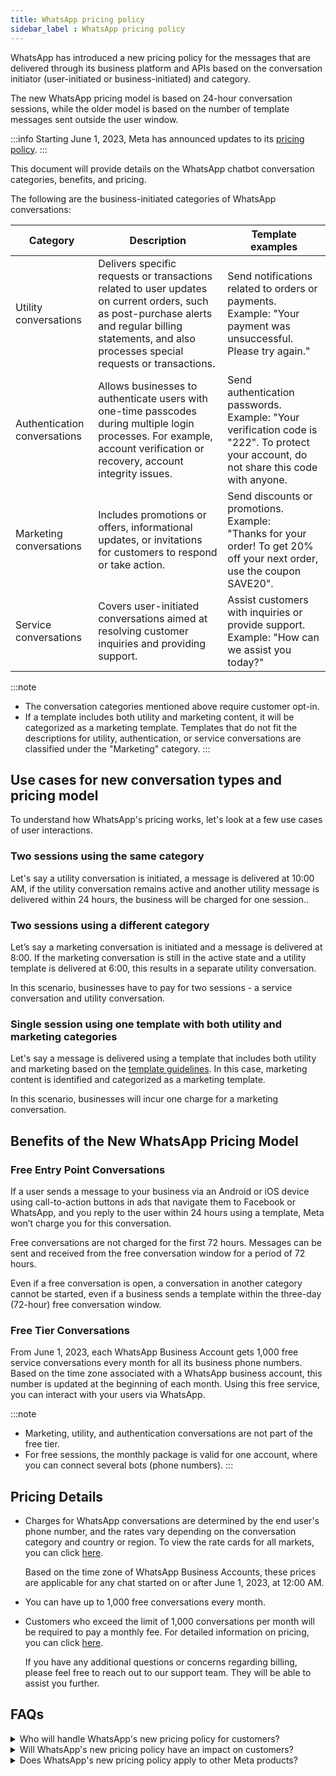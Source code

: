 ```yaml
---
title: WhatsApp pricing policy
sidebar_label : WhatsApp pricing policy
---
```


WhatsApp has introduced a new pricing policy for the messages that are delivered through its business platform and APIs based on the conversation initiator (user-initiated or business-initiated) and category.

The new WhatsApp pricing model is based on 24-hour conversation sessions, while the older model is based on the number of template messages sent outside the user window.

:::info
Starting June 1, 2023, Meta has announced updates to its [pricing policy](https://developers.facebook.com/docs/whatsapp/updates-to-pricing).
:::

This document will provide details on the  WhatsApp chatbot conversation categories, benefits, and pricing.

The following are the business-initiated categories of WhatsApp conversations:

Category | Description | Template examples |
---------|------------|-----------|
Utility conversations | Delivers specific requests or transactions related to user updates on current orders, such as post-purchase alerts and regular billing statements, and also processes special requests or transactions. | Send notifications related to orders or payments. <br/>Example: "Your payment was unsuccessful. Please try again."
Authentication conversations | Allows businesses to authenticate users with one-time passcodes during multiple login processes. For example, account verification or recovery, account integrity issues. | Send authentication passwords. <br/>Example: "Your verification code is "222". To protect your account, do not share this code with anyone.
Marketing conversations | Includes promotions or offers, informational updates, or invitations for customers to respond or take action. | Send discounts or promotions. <br/>Example: "Thanks for your order! To get 20% off your next order, use the coupon SAVE20".
Service conversations | Covers user-initiated conversations aimed at resolving customer inquiries and providing support. | Assist customers with inquiries or provide support. <br/>Example: "How can we assist you today?"


:::note
* The conversation categories mentioned above require customer opt-in. 
* If a template includes both utility and marketing content, it will be categorized as a marketing template. Templates that do not fit the descriptions for utility, authentication, or service conversations are classified under the "Marketing" category.
:::

## Use cases for new conversation types and pricing model

To understand how WhatsApp's pricing works, let's look at a few use cases of user interactions.

### Two sessions using the same category

Let's say a utility conversation is initiated, a message is delivered at 10:00 AM, if the utility conversation remains active and another utility message is delivered within 24 hours, the business will be charged for one session..

### Two sessions using a different category

Let’s say a marketing conversation is initiated and a message is delivered at 8:00. If the marketing conversation is still in the active state and a utility template is delivered at 6:00, this results in a separate utility conversation.

In this scenario, businesses have to pay for two sessions  - a service conversation and utility conversation.

### Single session using one template with both utility and marketing categories

Let's say a message is delivered using a template that includes both utility and marketing based on the [template guidelines](https://developers.facebook.com/docs/whatsapp/updates-to-pricing/new-template-guidelines). In this case, marketing content is identified and categorized as a marketing template.

In this scenario, businesses will incur one charge for a marketing conversation.

## Benefits of the New WhatsApp Pricing Model 

### Free Entry Point Conversations

If a user sends a message to your business via an Android or iOS device using call-to-action buttons in ads that navigate them to Facebook or WhatsApp, and you reply to the user within 24 hours using a template, Meta won’t charge you for this conversation. 

Free conversations are not charged for the first 72 hours. Messages can be sent and received from the free conversation window for a period of 72 hours.

Even if a free conversation is open, a conversation in another category cannot be started, even if a business sends a template within the three-day (72-hour) free conversation window.


### Free Tier Conversations

From June 1, 2023, each WhatsApp Business Account gets 1,000 free service conversations every month for all its business phone numbers. Based on the time zone associated with a WhatsApp business account, this number is updated at the beginning of each month. Using this free service, you can interact with your users via WhatsApp.

:::note
* Marketing, utility, and authentication conversations are not part of the free tier.
* For free sessions, the monthly package is valid for one account, where you can connect several bots (phone numbers).
:::

## Pricing Details

* Charges for WhatsApp conversations are determined by the end user's phone number, and the rates vary depending on the conversation category and country or region. To view the rate cards for all markets, you can click [here](https://developers.facebook.com/docs/whatsapp/pricing#rates). 

   Based on the time zone of WhatsApp Business Accounts, these prices are applicable for any chat started on or after June 1, 2023, at 12:00 AM.
* You can have up to 1,000 free conversations every month.
* Customers who exceed the limit of 1,000 conversations per month will be required to pay a monthly fee. For detailed information on pricing, you can click [here](https://developers.facebook.com/docs/whatsapp/pricing).

   If you have any additional questions or concerns regarding billing, please feel free to reach out to our support team. They will be able to assist you further.

## FAQs

<details><summary>Who will handle WhatsApp's new pricing policy for customers?</summary>

Yellow.ai will handle the implementation of WhatsApp's new pricing policy, and the new usage-based fee will be reflected on the next invoice from Yellow.ai. It is not recommended for customers to make any changes themselves.
</details>

<details><summary>
    Will WhatsApp's new pricing policy have an impact on customers?</summary>

Yes, the new WhatsApp pricing policy will impact customers of Yellow.ai who have active WhatsApp integrations, regardless of their subscription plan or add-on license. This change in pricing will also affect accounts with more than 1,000 conversations.
</details>

<details><summary>
    Does WhatsApp's new pricing policy apply to other Meta products?</summary>

No, these changes only apply to the WhatsApp business platform. Pricing for Facebook and Instagram has not been affected by Meta's new policy.
</details>